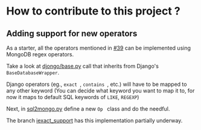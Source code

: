 # How to contribute to this project ?


## Adding support for new operators


As a starter, all the operators mentioned in [#39][iexact...] can be implemented using MongoDB regex operators.

Take a look at [djongo/base.py][base] call that inherits from Django's
`BaseDatabaseWrapper`.

Django operators (eg., `exact `, `contains `, etc.) will have to be mapped to 
any other keyword (You can decide what keyword you want to map it to, for 
now it maps to default SQL keywords of `LIKE`, `REGEXP`)

Next, in [sql2mongo.py][sql2mongo] define a new `Op ` class and do the needful.


The branch [iexact_support][iexact] has this implementation partially underway.


[iexact...]: https://github.com/nesdis/djongo/issues/29
[base]: https://github.com/nesdis/djongo/blob/master/djongo/base.py
[sql2mongo]: https://github.com/nesdis/djongo/blob/master/djongo/sql2mongo.py
[iexact]: https://github.com/nesdis/djongo/tree/iexact_support
